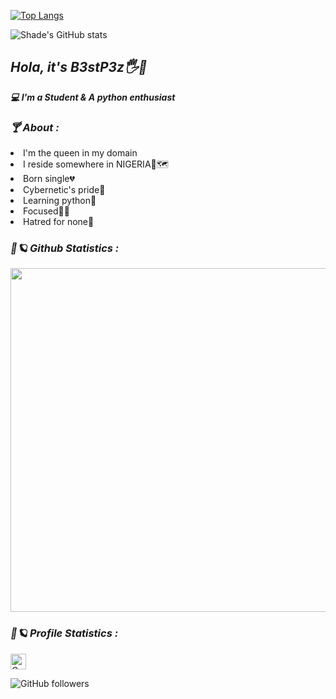 [![Top Langs](https://github-readme-stats.vercel.app/api/top-langs/?username=b3stp3z)](https://github.com/b3stp3z/github-readme-stats)


![Shade's GitHub stats](https://github-readme-stats.vercel.app/api?username=b3stp3z&show_icons=true&theme=radical)


<h2><b><i>Hola, it's B3stP3z🖐🙂</h2></b></i>
<b><i>💻 I'm a Student & A python enthusiast</i></b>

<h3><b><i>🍸 About :</i></b></h3>
<li>I'm the queen in my domain</i></li>
<li>I reside somewhere in NIGERIA💚🗺</i></li>
<li>Born single💔</i></li>
<li>Cybernetic's pride🥇</i></li>
<li>Learning python🐍 </i></li>
<li>Focused🐱‍👤</i></li>
<li>Hatred for none🥰</i></li>





<h3><b><i>🌌🪐 Github Statistics :</i></b></h3>
<a href="https://github.com/shade234sherif"><img width=550 src="https://github-profile-trophy.vercel.app/?username=b3stp3z&theme=dracula&no-frame=true&title=Stars,Commit,Repository"/></a>



<h3><b><i>🌌🪐 Profile Statistics :</i></b></h3>

<a href="https://github.com/b3stp3z"><img height="25" title="Counter" src="https://komarev.com/ghpvc/?username=b3stp3z&color=blueviolet&style=flat-square"></a>
 

![GitHub followers](https://img.shields.io/github/followers/b3stp3z?style=social)


<!---
B3stp3z/B3stp3z is a ✨ special ✨ repository because its `README.md` (this file) appears on your GitHub profile.
You can click the Preview link to take a look at your changes.
--->
